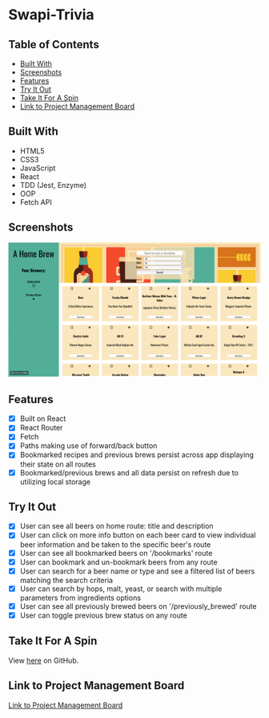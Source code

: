 # Swapi-Trivia

## Table of Contents

- [Built With](#Built-With)
- [Screenshots](#Screenshots)
- [Features](#Features)
- [Try It Out](#Try-It-Out)
- [Take It For A Spin](#Take-It-For-A-Spin)
- [Link to Project Management Board](Link-to-Project-Management-Board)

## Built With

- HTML5
- CSS3
- JavaScript
- React
- TDD (Jest, Enzyme)
- OOP
- Fetch API

## Screenshots

![View all bookmarked recipes on /bookmarks route!](./src/images/BookmarksRoute.gif)

## Features

- [x] Built on React
- [x] React Router
- [x] Fetch
- [x] Paths making use of forward/back button
- [x] Bookmarked recipes and previous brews persist across app displaying their state on all routes
- [x] Bookmarked/previous brews and all data persist on refresh due to utilizing local storage

## Try It Out

- [x] User can see all beers on home route: title and description
- [x] User can click on more info button on each beer card to view individual beer information and be taken to the specific beer's route
- [x] User can see all bookmarked beers on '/bookmarks' route
- [x] User can bookmark and un-bookmark beers from any route
- [x] User can search for a beer name or type and see a filtered list of beers matching the search criteria
- [x] User can search by hops, malt, yeast, or search with multiple parameters from ingredients options
- [x] User can see all previously brewed beers on '/previously_brewed' route
- [x] User can toggle previous brew status on any route

## Take It For A Spin

View <a href=https://github.com/vrandall66/a-home-brew/>here</a> on GitHub.

## Link to Project Management Board

[Link to Project Management Board](https://trello.com/b/d6U3M70Z/a-home-brew)
